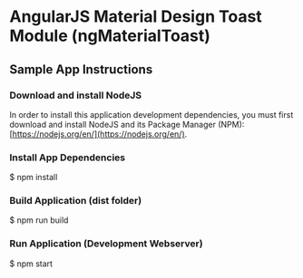 # AngularJS Material Design Toast Module (ngMaterialToast) #

## Sample App Instructions

### Download and install NodeJS

In order to install this application development dependencies, you must first download and install NodeJS and its Package Manager (NPM):
[https://nodejs.org/en/](https://nodejs.org/en/).

### Install App Dependencies
$ npm install

### Build Application (dist folder)
$ npm run build

### Run Application (Development Webserver)
$ npm start